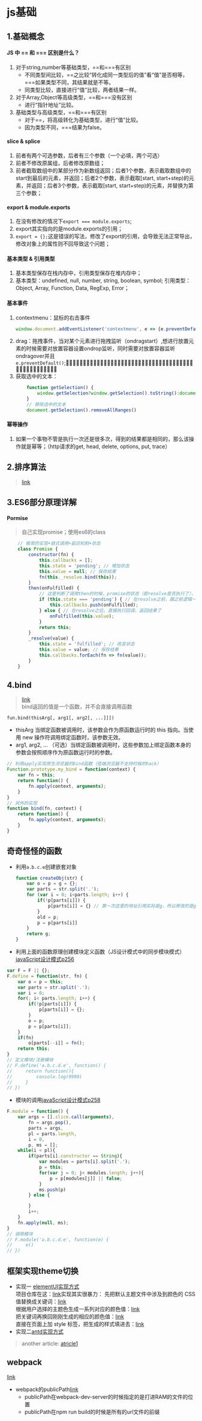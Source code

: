 # js基础
## 1.基础概念
#### JS 中 == 和 === 区别是什么？
1. 对于string,number等基础类型，==和===有区别
    * 不同类型间比较，==之比较“转化成同一类型后的值”看“值”是否相等，===如果类型不同，其结果就是不等。
    * 同类型比较，直接进行“值”比较，两者结果一样。
2. 对于Array,Object等高级类型，==和===没有区别
    * 进行“指针地址”比较。
3. 基础类型与高级类型，==和===有区别
    * 对于==，将高级转化为基础类型，进行“值”比较。
    * 因为类型不同，===结果为false。

#### slice & splice
1. 前者有两个可选参数，后者有三个参数（一个必填，两个可选）
2. 前者不修改原属组，后者修改原数组；
3. 前者截取数组中的某部分作为新数组返回；后者1个参数，表示截取数组中的start到最后的元素，并返回；后者2个参数，表示截取[start, start+step)的元素，并返回；后者3个参数，表示截取[start, start+step)的元素，并替换为第三个参数；

#### export & module.exports
1. 在没有修改的情况下`export === module.exports`;
2. export其实指向的是module.exports的引用；
3. `export = {};`这是错误的写法，修改了export的引用，会导致无法正常导出，修改对象上的属性则不回导致这个问题；

#### 基本类型 & 引用类型
1. 基本类型保存在栈内存中，引用类型保存在堆内存中；
2. 基本类型：undefined, null, number, string, boolean, symbol; 引用类型：Object, Array, Function, Data, RegExp, Error；

#### 基本事件
1. contextmenu：鼠标的右击事件
    ```js
    window.document.addEventListener('contextmenu', e => {e.preventDefault();console.log(e)}, true)
    ```
2. drag：拖拽事件，当对某个元素进行拖拽监听（ondragstart）,想进行放置元素的时候需要对放置容器设置ondrop监听，同时需要对放置容器监听ondragover并且`e.preventDefault()`;􏷋􏳭􏷺􏼺􏻼􏳵􏸇􏴍􏺢􏺣􏼼􏻗􏵋􏳺􏴓􏵻􏳥􏴟􏴗􏳥􏳺􏴹􏵋􏳺􏴓􏵻􏴛􏴔􏳥􏳺􏻼􏳵􏳱􏴱􏴲􏸕􏵐􏴍􏼽􏷙􏻾􏳩􏵋􏳺􏴛􏳼􏻼􏳵􏳶
3. 获取选中的文本：
    ```js
        function getSelection() {
            window.getSelection?window.getSelection().toString():document.selection.createRange().text;
        }
        // 移除选中的文本
        document.getSelection().removeAllRanges()
    ```

#### 幂等操作
1. 如果一个事物不管是执行一次还是很多次，得到的结果都是相同的，那么该操作就是幂等；（http请求的get, head, delete, options, put, trace）

## 2.排序算法
> [link](https://www.cnblogs.com/onepixel/articles/7674659.html)

## 3.ES6部分原理详解
#### Pormise
> 自己实现promise；使用es6的class  
```js
    // 极简的实现+链式调用+延迟机制+状态
    class Promise {
        constructor(fn) {
            this.callbacks = [];
            this.state = 'pending'; // 增加状态
            this.value = null; // 保存结果
            fn(this._resolve.bind(this));
        }
        then(onFulfilled) {
            // 这里判断了调用then的时候，promise的状态（即resolve是否执行了），如果pending，则将函数放入调用栈，否则直接执行函数
            if (this.state === 'pending') { // 在resolve之前，跟之前逻辑一样，添加到callbacks中
                this.callbacks.push(onFulfilled);
            } else { // 在resolve之后，直接执行回调，返回结果了
                onFulfilled(this.value);
            }
            return this;
        }
        _resolve(value) {
            this.state = 'fulfilled'; // 改变状态
            this.value = value; // 保存结果
            this.callbacks.forEach(fn => fn(value));
        }
    }
```

## 4.bind 
> [link](https://www.webhek.com/post/javascript-bind.html)     
  bind返回的值是一个函数，并不会直接调用函数 

`fun.bind(thisArg[, arg1[, arg2[, ...]]])`
- thisArg 当绑定函数被调用时，该参数会作为原函数运行时的 this 指向。当使用 new 操作符调用绑定函数时，该参数无效。
- arg1, arg2, … （可选）当绑定函数被调用时，这些参数加上绑定函数本身的参数会按照顺序作为原函数运行时的参数。
```js
// 利用apply实现原生浏览器的bind函数（低端浏览器不支持时候的hack）
Function.prototype.my_bind = function(context) {
    var fn = this;
    return function() {
        fn.apply(context, arguments);
    }
}
// 另外的实现
function bind(fn, context) {
    return function() {
        fn.apply(context, arguments);
    }
}
```

## 奇奇怪怪的函数
- 利用`a.b.c.e`创建嵌套对象
    ```js
    function createObj(str) {
        var o = p = g = {};
        var parts = str.split('.');
        for (var i = 0; i<parts.length; i++) {
            if(!p[parts[i]]) {
                p[parts[i]] = {} // 第一次这里的地址引用实际是g，所以修改的是g
            }
            old = p;
            p = p[parts[i]]
        }
        return g;
    }
    ```
- 利用上面的函数原理创建模块定义函数（JS设计模式中的同步模块模式）[javaScript设计模式p256]()
```js
var F = F || {};
F.define = function(str, fn) {
    var o = p = this;
    var parts = str.split('.');
    var i = 0;
    for(; i< parts.length; i++) {
        if(!p[parts[i]]) {
            p[parts[i]] = {};
        }
        o = p;
        p = p[parts[i]];
    }
    if(fn) 
        o[parts[--i]] = fn();
    return this;
}
// 定义模块/注册模块
// F.define('a.b.c.d.e', function() {
//     return function(){
//         console.log(9999)
//     }
// })
```
- 模块的调用[javaScript设计模式p258]()
```js
F.module = function() {
    var args = [].slice.call(arguments),
        fn = args.pop(),
        parts = args,
        pl = parts.length,
        i = 0,
        p, ms = [];
    while(i < pl){
        if(parts[i].constructor == String){
            var modules = parts[i].split('.');
            p = this;
            for(var j = 0; j< modules.length; j++){
                p = p[modules[j]] || false;
            }
            ms.push(p)
        } else {

        }
        i++;
    }
    fn.apply(null, ms);
}
// 调用模块
// F.module('a.b.c.d.e', function(e) {
//     e()
// })
```

## 框架实现theme切换
- 实现一 [elementUI实现方式]()  
项目仓库在这：[link](https://github.com/ElementUI/theme-preview)实现其实很暴力：
先把默认主题文件中涉及到颜色的 CSS 值替换成关键词：[link](https://github.com/ElementUI/theme-preview/blob/master/src/app.vue#L250-L274)     
根据用户选择的主题色生成一系列对应的颜色值：[link](https://github.com/ElementUI/theme-preview/blob/master/src/utils/formula.json)   
把关键词再换回刚刚生成的相应的颜色值：[link](https://github.com/ElementUI/theme-preview/blob/master/src/utils/color.js)   
直接在页面上加 style 标签，把生成的样式填进去：[link](https://github.com/ElementUI/theme-preview/blob/master/src/app.vue#L198-L211)
- 实现二[antd实现方式](https://github.com/jyzwf/blog/issues/70)
> another article: [atricle1](https://github.com/1019483075/lingxi/issues/26)

## webpack
[link](https://github.com/1019483075/lingxi#Vue%E6%98%AF%E5%A6%82%E4%BD%95%E5%B7%A5%E4%BD%9C%E7%9A%84%E7%B3%BB%E5%88%97)
- webpack的publicPath[link](urlhttps://www.cnblogs.com/SamWeb/p/8353367.html)
    - publicPath在webpack-dev-server的时候指定的是打进RAM的文件的位置
    - publicPath在npm run build的时候是所有的url文件的前缀